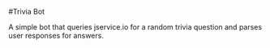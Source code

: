 #Trivia Bot

A simple bot that queries jservice.io for a random trivia question and parses user responses for answers.
